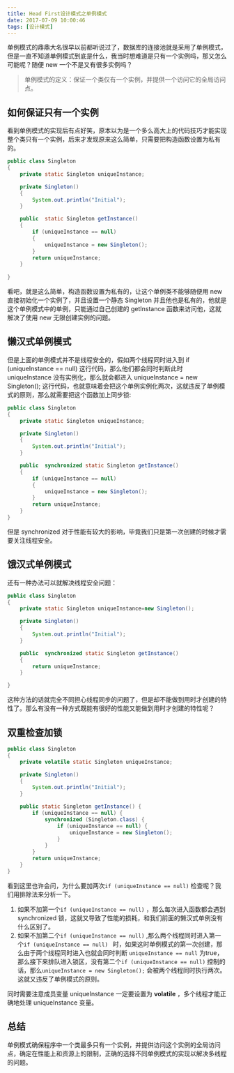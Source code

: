 ```yaml
---
title: Head First设计模式之单例模式
date: 2017-07-09 10:00:46
tags: [设计模式]
---
```


单例模式的鼎鼎大名很早以前都听说过了，数据库的连接池就是采用了单例模式，但是一直不知道单例模式到底是什么，我当时想难道是只有一个实例吗，那又怎么可能呢？随便 new 一个不是又有很多实例吗？

> 单例模式的定义：保证一个类仅有一个实例，并提供一个访问它的全局访问点。

## 如何保证只有一个实例

看到单例模式的实现后有点好笑，原本以为是一个多么高大上的代码技巧才能实现整个类只有一个实例，后来才发现原来这么简单，只需要把构造函数设置为私有的。

```java
public class Singleton
{
    private static Singleton uniqueInstance;

    private Singleton()
    {
        System.out.println("Initial");
    }

    public  static Singleton getInstance()
    {
        if (uniqueInstance == null)
        {
            uniqueInstance = new Singleton();
        }
        return uniqueInstance;
    }
   
}
```

看吧，就是这么简单，构造函数设置为私有的，让这个单例类不能够随便用 new 直接初始化一个实例了，并且设置一个静态 Singleton 并且他也是私有的，他就是这个单例模式中的单例，只能通过自己创建的 getInstance 函数来访问他，这就解决了使用 new 无限创建实例的问题。

## 懒汉式单例模式

但是上面的单例模式并不是线程安全的，假如两个线程同时进入到 if (uniqueInstance == null) 这行代码，那么他们都会同时判断此时 uniqueInstance 没有实例化，那么就会都进入 uniqueInstance = new Singleton();  这行代码，也就意味着会把这个单例实例化两次，这就违反了单例模式的原则，那么就需要把这个函数加上同步锁:

```java
public class Singleton
{
    private static Singleton uniqueInstance;

    private Singleton()
    {
        System.out.println("Initial");
    }

    public  synchronized static Singleton getInstance()
    {
        if (uniqueInstance == null)
        {
            uniqueInstance = new Singleton();
        }
        return uniqueInstance;
    }
}
```

但是 synchronized 对于性能有较大的影响，毕竟我们只是第一次创建的时候才需要关注线程安全。

## 饿汉式单例模式

还有一种办法可以就解决线程安全问题：

```java
public class Singleton
{
    private static Singleton uniqueInstance=new Singleton();

    private Singleton()
    {
        System.out.println("Initial");
    }

    public  synchronized static Singleton getInstance()
    {
        return uniqueInstance;
    }

}
```

这种方法的话就完全不同担心线程同步的问题了，但是却不能做到用时才创建的特性了。那么有没有一种方式既能有很好的性能又能做到用时才创建的特性呢？

## 双重检查加锁

```java
public class Singleton
{
    private volatile static Singleton uniqueInstance;

    private Singleton()
    {
        System.out.println("Initial");
    }

    public static Singleton getInstance() {
        if (uniqueInstance == null) {
            synchronized (Singleton.class) {
                if (uniqueInstance == null) {
                    uniqueInstance = new Singleton();
                }
            }
        }
        return uniqueInstance;
    }
}
```

看到这里也许会问，为什么要加两次```if (uniqueInstance == null)``` 检查呢？我们用排除法来分析一下。

1. 如果不加第一个```if (uniqueInstance == null)``` ，那么每次进入函数都会遇到 synchronized 锁，这就又导致了性能的损耗，和我们前面的懒汉式单例没有什么区别了。
2. 如果不加第二个```if (uniqueInstance == null)``` ,那么两个线程同时进入第一个```if (uniqueInstance == null) ``` 时，如果这时单例模式的第一次创建，那么由于两个线程同时进入也就会同时判断 ```uniqueInstance == null``` 为true，那么接下来排队进入锁区，没有第二个```if (uniqueInstance == null)``` 控制的话，那么```uniqueInstance = new Singleton();``` 会被两个线程同时执行两次。这就又违反了单例模式的原则。

同时需要注意成员变量 uniqueInstance 一定要设置为 **volatile** ，多个线程才能正确地处理 uniqueInstance 变量。

## 总结

单例模式确保程序中一个类最多只有一个实例，并提供访问这个实例的全局访问点，确定在性能上和资源上的限制，正确的选择不同单例模式的实现以解决多线程的问题。